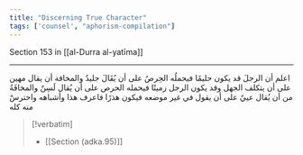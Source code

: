 ```yaml
---
title: "Discerning True Character"
tags: ['counsel', "aphorism-compilation"]
---
```


 Section 153 in [[al-Durra al-yatīma]]

---
اعلم أن الرجلَ قد يكون حليمًا فيحملُه الحِرصُ على أن يُقَالَ جليدٌ والمخافة أن يقال مهين على أن يتكلف الجهل وقد يكون الرجل زميتًا فيحمله الحرص على أن يُقال لَسِنٌ والمخافَةُ من أن يُقال عييٌ على أن يقول في غير موضعه فيكون هذرًا فاعرف هذا وأشباهه واحترسْ منه كله

> [!verbatim]
> - [[Section (adka.95)]]
